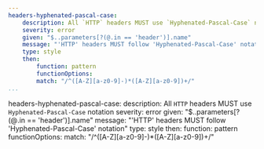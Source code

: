 ```yaml
---
headers-hyphenated-pascal-case:
    description: All `HTTP` headers MUST use `Hyphenated-Pascal-Case` notation
    severity: error
    given: "$..parameters[?(@.in == 'header')].name"
    message: "'HTTP' headers MUST follow 'Hyphenated-Pascal-Case' notation"
    type: style
    then: 
        function: pattern
        functionOptions:
        match: "/^([A-Z][a-z0-9]-)*([A-Z][a-z0-9])+/"    
...
```

headers-hyphenated-pascal-case:
    description: All `HTTP` headers MUST use `Hyphenated-Pascal-Case` notation
    severity: error
    given: "$..parameters[?(@.in == 'header')].name"
    message: "'HTTP' headers MUST follow 'Hyphenated-Pascal-Case' notation"
    type: style
    then: 
        function: pattern
        functionOptions:
        match: "/^([A-Z][a-z0-9]-)*([A-Z][a-z0-9])+/"   
